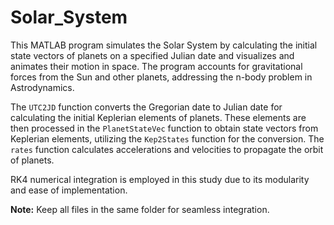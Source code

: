 # Solar_System

This MATLAB program simulates the Solar System by calculating the initial state vectors of planets on a specified Julian date and visualizes and animates their motion in space. The program accounts for gravitational forces from the Sun and other planets, addressing the n-body problem in Astrodynamics. 

The `UTC2JD` function converts the Gregorian date to Julian date for calculating the initial Keplerian elements of planets. These elements are then processed in the `PlanetStateVec` function to obtain state vectors from Keplerian elements, utilizing the `Kep2States` function for the conversion. The `rates` function calculates accelerations and velocities to propagate the orbit of planets.

RK4 numerical integration is employed in this study due to its modularity and ease of implementation.

**Note:** Keep all files in the same folder for seamless integration.
